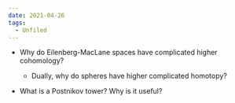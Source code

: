 ```yaml
---
date: 2021-04-26
tags: 
  - Unfiled
---
```


- Why do Eilenberg-MacLane spaces have complicated higher cohomology?
  - Dually, why do spheres have higher complicated homotopy?

- What is a Postnikov tower? Why is it useful?
